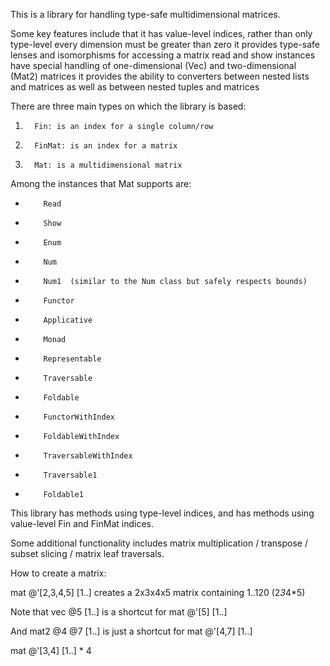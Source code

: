 This is a library for handling type-safe multidimensional matrices. 

Some key features include that it has value-level indices, rather than only type-level
every dimension must be greater than zero
it provides type-safe lenses and isomorphisms for accessing a matrix
read and show instances have special handling of one-dimensional (Vec) and two-dimensional (Mat2) matrices
it provides the ability to converters between nested lists and matrices
as well as between nested tuples and matrices

There are three main types on which the library is based:

1.       Fin: is an index for a single column/row
2.       FinMat: is an index for a matrix
3.       Mat: is a multidimensional matrix

Among the instances that Mat supports are:

*         Read
*         Show
*         Enum
*         Num
*         Num1  (similar to the Num class but safely respects bounds)
*         Functor
*         Applicative
*         Monad
*         Representable
*         Traversable
*         Foldable
*         FunctorWithIndex
*         FoldableWithIndex
*         TraversableWithIndex
*         Traversable1
*         Foldable1

This library has methods using type-level indices, and has methods using value-level Fin and FinMat indices. 

Some additional functionality includes matrix multiplication / transpose / subset slicing / matrix leaf traversals. 

How to create a matrix:

mat @'[2,3,4,5] [1..] creates a 2x3x4x5 matrix containing 1..120 (2*3*4*5)

Note that vec @5 [1..] is a shortcut for mat @'[5] [1..]

And mat2 @4 @7 [1..] is just a shortcut for mat @'[4,7] [1..]

mat @'[3,4] [1..] * 4 
